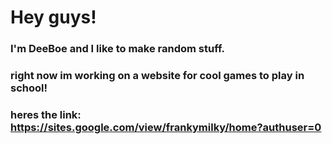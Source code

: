 # Hey guys!
### I'm DeeBoe and I like to make random stuff.
### right now im working on a website for cool games to play in school!
### heres the link: https://sites.google.com/view/frankymilky/home?authuser=0
